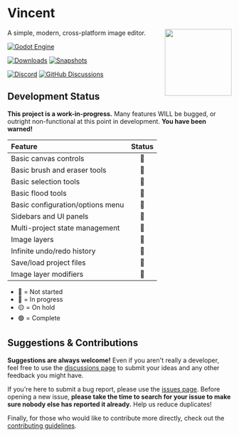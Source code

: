 # Vincent

<img src="https://raw.githubusercontent.com/JackDotJS/vincent/main/resources/icon.png" align="right" height="150px">

A simple, modern, cross-platform image editor.

<a href="https://godotengine.org/"><img src="https://img.shields.io/badge/Godot_Engine-000?style=for-the-badge&logoColor=478CBF&logo=godotengine&color=eff1f5" alt="Godot Engine" /></a>

<a href="../../releases"><img src="https://img.shields.io/github/downloads/JackDotJS/vincent/total?style=for-the-badge" alt="Downloads" /></a>
<a href="../../actions/workflows/dist-snapshot.yml"><img src="https://img.shields.io/github/actions/workflow/status/JackDotJS/vincent/dist-snapshot.yml?branch=main&label=SNAPSHOT%20BUILDS&style=for-the-badge" alt="Snapshots" /></a>

<a href="https://discord.gg/s5nQBxFPp2"><img src="https://img.shields.io/discord/803584639541313577?label=Chat&color=5865F2&logo=discord&logoColor=ffffff&style=for-the-badge" alt="Discord" /></a>
<a href="../../discussions"><img src="https://img.shields.io/github/discussions/JackDotJS/vincent?label=Discussions&color=1B1F24&logo=github&logoColor=ffffff&style=for-the-badge" alt="GitHub Discussions" /></a>

## Development Status

**This project is a work-in-progress.** Many features WILL be bugged, or outright non-functional at this point in development. **You have been warned!**

<!-- 🔴🔵🟡🟢  -->

| Feature | Status |
| :-- | :---: |
| Basic canvas controls | 🔴 |
| Basic brush and eraser tools | 🔴 |
| Basic selection tools | 🔴 |
| Basic flood tools | 🔴 |
| Basic configuration/options menu | 🔴 |
| Sidebars and UI panels | 🔴 |
| Multi-project state management | 🔴 |
| Image layers | 🔴 |
| Infinite undo/redo history | 🔴 |
| Save/load project files | 🔴 |
| Image layer modifiers | 🔴 |

- 🔴 = Not started
- 🔵 = In progress
- 🟡 = On hold
- 🟢 = Complete

## Suggestions & Contributions

**Suggestions are always welcome!** Even if you aren't really a developer, feel free to use the [discussions page](../../discussions) to submit your ideas and any other feedback you might have.

If you're here to submit a bug report, please use the [issues page](../../issues). Before opening a new issue, **please take the time to search for your issue to make sure nobody else has reported it already.** Help us reduce duplicates!

Finally, for those who would like to contribute more directly, check out the [contributing guidelines](CONTRIBUTING.md).
